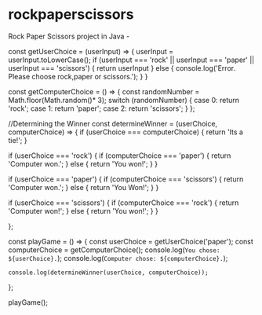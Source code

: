 # rockpaperscissors
Rock Paper Scissors project in Java - 


const getUserChoice = (userInput) => {
  userInput = userInput.toLowerCase();
  if (userInput === 'rock' || userInput === 'paper' || userInput === 'scissors') {
    return userInput 
  } else {
    console.log('Error. Please choose rock,paper or scissors.');
  }
}

const getComputerChoice = () => {
  const randomNumber = Math.floor(Math.random()* 3);
  switch (randomNumber) {
    case 0:
      return 'rock';
    case 1:
      return 'paper';
    case 2:
      return 'scissors';
  }
};

//Determining the Winner
const determineWinner = (userChoice, computerChoice) => {
  if (userChoice === computerChoice) {
    return 'Its a tie!';
  }

  if (userChoice === 'rock') {
    if (computerChoice === 'paper') {
      return 'Computer won.';
    } else {
      return 'You won!';
    }
  }

if (userChoice === 'paper') {
  if (computerChoice === 'scissors') {
      return 'Computer won.';
    } else {
    return 'You Won!';
    }
  }

if (userChoice === 'scissors') {
  if (computerChoice === 'rock') {
    return 'Computer won!';
  } else {
    return 'You won!';
  }
}

};

const playGame = () => {
    const userChoice = getUserChoice('paper');
    const computerChoice = getComputerChoice(); 
    console.log(`You chose: ${userChoice}.`);
    console.log(`Computer chose: ${computerChoice}.`);
    
    console.log(determineWinner(userChoice, computerChoice));
};

playGame();
